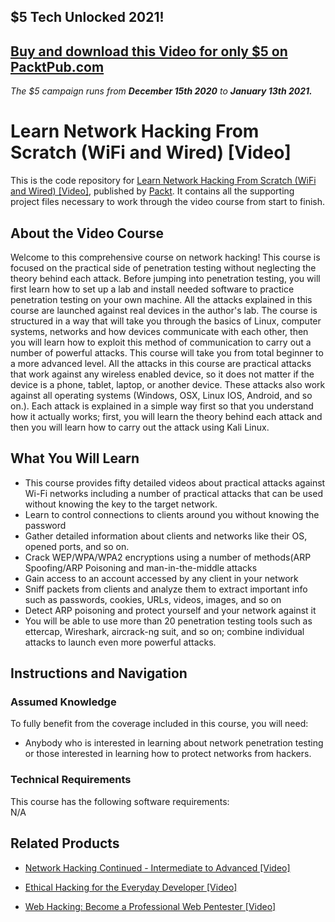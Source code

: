 ## $5 Tech Unlocked 2021!
[Buy and download this Video for only $5 on PacktPub.com](https://www.packtpub.com/product/learn-network-hacking-from-scratch-wifi-and-wired-video/9781789340013)
-----
*The $5 campaign         runs from __December 15th 2020__ to __January 13th 2021.__*




# Learn Network Hacking From Scratch (WiFi and Wired) [Video]
This is the code repository for [Learn Network Hacking From Scratch (WiFi and Wired) [Video]](https://www.packtpub.com/application-development/learn-network-hacking-scratch-wifi-and-wired-video), published by [Packt](https://www.packtpub.com/?utm_source=github). It contains all the supporting project files necessary to work through the video course from start to finish.
## About the Video Course
Welcome to this comprehensive course on network hacking! This course is focused on the practical side of penetration testing without neglecting the theory behind each attack. Before jumping into penetration testing, you will first learn how to set up a lab and install needed software to practice penetration testing on your own machine. All the attacks explained in this course are launched against real devices in the author's lab. The course is structured in a way that will take you through the basics of Linux, computer systems, networks and how devices communicate with each other, then you will learn how to exploit this method of communication to carry out a number of powerful attacks. This course will take you from total beginner to a more advanced level. All the attacks in this course are practical attacks that work against any wireless enabled device, so it does not matter if the device is a phone, tablet, laptop, or another device. These attacks also work against all operating systems (Windows, OSX, Linux IOS, Android, and so on.). Each attack is explained in a simple way first so that you understand how it actually works; first, you will learn the theory behind each attack and then you will learn how to carry out the attack using Kali Linux.
<H2>What You Will Learn</H2>
<DIV class=book-info-will-learn-text>
<UL>
<LI> This course provides fifty detailed videos about practical attacks against Wi-Fi networks including a number of practical attacks that can be used without knowing the key to the target network.</LI>
<LI> Learn to control connections to clients around you without knowing the password</LI>
<LI> Gather detailed information about clients and networks like their OS, opened ports, and so on.</LI>
<LI> Crack WEP/WPA/WPA2 encryptions using a number of methods(ARP Spoofing/ARP Poisoning and man-in-the-middle attacks</LI>
<LI> Gain access to an account accessed by any client in your network</LI>
  <LI> Sniff packets from clients and analyze them to extract important info such as passwords, cookies, URLs, videos, images, and so on</LI>
  <LI> Detect ARP poisoning and protect yourself and your network against it</LI>
  <LI> You will be able to use more than 20 penetration testing tools such as ettercap, Wireshark, aircrack-ng suit, and so on; combine individual attacks to launch even more powerful attacks.</LI>
</UL></DIV>

## Instructions and Navigation
### Assumed Knowledge
To fully benefit from the coverage included in this course, you will need:<br/>
<DIV class=book-info-will-learn-text>
<UL>
<LI> Anybody who is interested in learning about network penetration testing or those interested in learning how to protect networks from hackers.</LI>
</UL>
<DIV>

### Technical Requirements
This course has the following software requirements:<br/>
N/A

## Related Products
* [Network Hacking Continued - Intermediate to Advanced [Video]](https://www.packtpub.com/application-development/network-hacking-continued-intermediate-advanced-video)

* [Ethical Hacking for the Everyday Developer [Video]](https://www2.packtpub.com/networking-and-servers/ethical-hacking-everyday-developer-video)

* [Web Hacking: Become a Professional Web Pentester [Video]](https://www.packtpub.com/application-development/web-hacking-become-professional-web-pentester-video)
